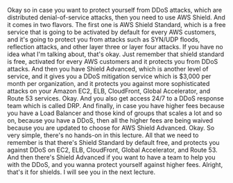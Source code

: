 
<v Instructor>Okay so in case you want to</v>
protect yourself from DDoS attacks,
which are distributed denial-of-service attacks,
then you need to use AWS Shield.
And it comes in two flavors.
The first one is AWS Shield Standard,
which is a free service that is going to be activated
by default for every AWS customers,
and it's going to protect you from attacks
such as SYN/UDP floods, reflection attacks,
and other layer three or layer four attacks.
If you have no idea what I'm talking about, that's okay.
Just remember that shield standard is free,
activated for every AWS customers
and it protects you from DDoS attacks.
And then you have Shield Advanced,
which is another level of service,
and it gives you a DDoS mitigation service
which is $3,000 per month per organization,
and it protects you against more sophisticated attacks
on your Amazon EC2, ELB, CloudFront,
Global Accelerator, and Route 53 services.
Okay.
And you also get access 24/7
to a DDoS response team which is called DRP.
And finally, in case you have higher fees
because you have a Load Balancer and those kind of groups
that scales a lot and so on,
because you have a DDoS,
then all the higher fees are being waived
because you are updated to choose for AWS Shield Advanced.
Okay.
So very simple, there's no hands-on in this lecture.
All that we need to remember is that there's Shield Standard
by default free, and protects you against DDoS
on EC2, ELB, CloudFront, Global Accelerator, and Route 53.
And then there's Shield Advanced
if you want to have a team to help you with the DDoS,
and you wanna protect yourself against higher fees.
Alright, that's it for shields.
I will see you in the next lecture.